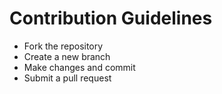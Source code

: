 # Contribution Guidelines
- Fork the repository
- Create a new branch
- Make changes and commit
- Submit a pull request
